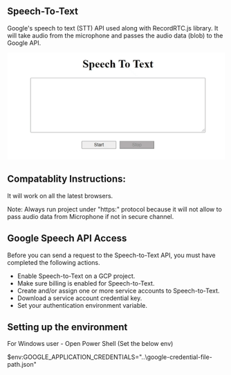 ## Speech-To-Text

Google's speech to text (STT) API used along with RecordRTC.js library. It will take audio from the microphone and passes the audio data (blob) to the Google API. 

![](stt.gif)


## Compatablity Instructions:

It will work on all the latest browsers.

Note: Always run project under "https:" protocol because it will not allow to pass audio data from Microphone if not in secure channel. 

## Google Speech API Access

Before you can send a request to the Speech-to-Text API, you must have completed the following actions. 

- Enable Speech-to-Text on a GCP project.
- Make sure billing is enabled for Speech-to-Text.
- Create and/or assign one or more service accounts to Speech-to-Text.
- Download a service account credential key.
- Set your authentication environment variable.

## Setting up the environment

For Windows user - Open Power Shell (Set the below env)

$env:GOOGLE_APPLICATION_CREDENTIALS="..\google-credential-file-path.json"

